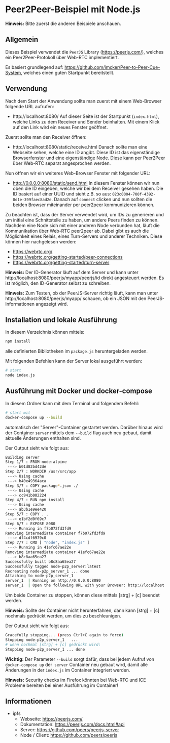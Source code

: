 # Peer2Peer-Beispiel mit Node.js

**Hinweis:** Bitte zuerst die anderen Beispiele anschauen.

## Allgemein

Dieses Beispiel verwendet die `PeerJS` Library (https://peerjs.com/), welches ein Peer2Peer-Protokoll über Web-RTC implementiert.

Es basiert grundlegend auf: https://github.com/jmcker/Peer-to-Peer-Cue-System, welches einen guten Startpunkt bereitstellt.

## Verwendung

Nach dem Start der Anwendung sollte man zuerst mit einem Web-Browser folgende URL aufrufen:
  * http://localhost:8080/
Auf dieser Seite ist der Startpunkt (`index.html`), welche Links zu dem Receiver und Sender beinhalten.
Mit einem Klick auf den Link wird ein neues Fenster geöffnet.

Zuerst sollte man den Receiver öffnen:
  * http://localhost:8080/static/receive.html
Danach sollte man eine Webseite sehen, welche eine ID angibt. Diese ID ist das eigenständige Browserfenster und eine eigenständige Node.
Diese kann per Peer2Peer über Web-RTC separat angesprochen werden.

Nun öffnen wir ein weiteres Web-Browser Fenster mit folgender URL:
 * http://0.0.0.0:8080/static/send.html
In diesem Fenster können wir nun oben die ID eingeben, welche wir bei dem Receiver gesehen haben.
Die ID basiert auf einer UUID und sieht z.B. so aus: `023c0004-700f-4392-8d1e-399faec8ad2e`.
Danach auf `connect` clicken und nun sollten die beiden Browser miteinander per peer2peer kommunizieren können.

Zu beachten ist, dass der Server verwendet wird, um IDs zu generieren und um initial eine Schnittstelle zu haben, um andere Peers finden zu können.
Nachdem eine Node sich mit einer anderen Node verbunden hat, läuft die Kommunikation über Web-RTC peer2peer ab.
Dabei gibt es auch die Möglichkeit eines Relais, eines Turn-Servers und anderer Techniken. Diese können hier nachgelesen werden:
 * https://webrtc.org/
 * https://webrtc.org/getting-started/peer-connections
 * https://webrtc.org/getting-started/turn-server

**Hinweis:** Der ID-Generator läuft auf dem Server und kann unter http://localhost:8080/peerjs/myapp/peerjs/id direkt angesteuert werden. Es ist möglich, den ID-Generator selbst zu schreiben.

**Hinweis:** Zum Testen, ob der PeerJS-Server richtig läuft, kann man unter http://localhost:8080/peerjs/myapp/ schauen, ob ein JSON mit den PeerJS-Informationen angezeigt wird.


## Installation und lokale Ausführung

In diesem Verzeichnis können mittels:
```sh
npm install
```
alle definierten Bibliotheken im `package.js` heruntergeladen werden.


Mit folgenden Befehlen kann der Server lokal ausgeführt werden:

```sh
# start
node index.js
```

## Ausführung mit Docker und docker-compose

In diesem Ordner kann mit dem Terminal und folgendem Befehl:

```sh
# start mit
docker-compose up --build
```

automatisch der "Server"-Container gestartet werden.
Darüber hinaus wird der Container `server` mittels dem `--build` flag auch neu gebaut, damit aktuelle Änderungen enthalten sind.

Der Output sieht wie folgt aus:
```sh
Building server
Step 1/7 : FROM node:alpine
 ---> b01d82bd42de
Step 2/7 : WORKDIR /usr/src/app
 ---> Using cache
 ---> b40e49364aca
Step 3/7 : COPY package*.json ./
 ---> Using cache
 ---> cc941b002224
Step 4/7 : RUN npm install
 ---> Using cache
 ---> ab3b1e9ee420
Step 5/7 : COPY . .
 ---> e1bf2d0f69c7
Step 6/7 : EXPOSE 8080
 ---> Running in f7b072fd3fd9
Removing intermediate container f7b072fd3fd9
 ---> df4cdf6979c0
Step 7/7 : CMD [ "node", "index.js" ]
 ---> Running in 41efc67ae22e
Removing intermediate container 41efc67ae22e
 ---> b8c8aa65ea27
Successfully built b8c8aa65ea27
Successfully tagged node-p2p_server:latest
Recreating node-p2p_server_1 ... done
Attaching to node-p2p_server_1
server_1  | Running on http://0.0.0.0:8080
server_1  | Open the following URL with your Browser: http://localhost:8080/
```

Um beide Container zu stoppen, können diese mittels [strg] + [c] beendet werden.

**Hinweis:** Sollte der Container nicht herunterfahren, dann kann [strg] + [c] nochmals gedrückt werden, um dies zu beschleunigen.

Der Output sieht wie folgt aus:
```sh
Gracefully stopping... (press Ctrl+C again to force)
Stopping node-p2p_server_1   ... 
# wenn nochmal [strg] + [c] gedrückt wird:
Stopping node-p2p_server_1 ... done
```

**Wichtig:** Der Parameter `--build` sorgt dafür, dass bei jedem Aufruf von `docker-compose up` der` server` Container neu gebaut wird, damit alle Änderungen in der `index.js` im Container integriert werden.

**Hinweis:** Security checks im Firefox könnten bei Web-RTC und ICE Probleme bereiten bei einer Ausführung im Container!

## Informationen

 * ipfs
   * Webseite: https://peerjs.com/
   * Dokumentation: https://peerjs.com/docs.html#api
   * Server: https://github.com/peers/peerjs-server
   * Node / Client: https://github.com/peers/peerjs

